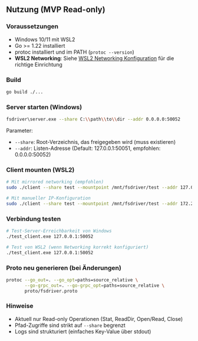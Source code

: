 ## Nutzung (MVP Read-only)

### Voraussetzungen
- Windows 10/11 mit WSL2
- Go >= 1.22 installiert
- protoc installiert und im PATH (`protoc --version`)
- **WSL2 Networking**: Siehe [WSL2 Networking Konfiguration](wsl-networking.md) für die richtige Einrichtung

### Build
```bash
go build ./...
```

### Server starten (Windows)
```bash
fsdriver\server.exe --share C:\\path\\to\\dir --addr 0.0.0.0:50052
```

Parameter:
- `--share`: Root-Verzeichnis, das freigegeben wird (muss existieren)
- `--addr`: Listen-Adresse (Default: 127.0.0.1:50051, empfohlen: 0.0.0.0:50052)

### Client mounten (WSL2)
```bash
# Mit mirrored networking (empfohlen)
sudo ./client --share test --mountpoint /mnt/fsdriver/test --addr 127.0.0.1:50052

# Mit manueller IP-Konfiguration
sudo ./client --share test --mountpoint /mnt/fsdriver/test --addr 172.20.16.1:50052
```

### Verbindung testen
```bash
# Test-Server-Erreichbarkeit von Windows
./test_client.exe 127.0.0.1:50052

# Test von WSL2 (wenn Networking korrekt konfiguriert)
./test_client.exe 127.0.0.1:50052
```

### Proto neu generieren (bei Änderungen)
```bash
protoc --go_out=. --go_opt=paths=source_relative \
       --go-grpc_out=. --go-grpc_opt=paths=source_relative \
       proto/fsdriver.proto
```

### Hinweise
- Aktuell nur Read-only Operationen (Stat, ReadDir, Open/Read, Close)
- Pfad-Zugriffe sind strikt auf `--share` begrenzt
- Logs sind strukturiert (einfaches Key-Value über stdout)


